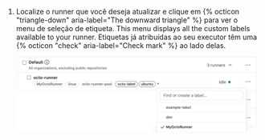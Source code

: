 1. Localize o runner que você deseja atualizar e clique em {% octicon "triangle-down" aria-label="The downward triangle" %} para ver o menu de seleção de etiqueta. This menu displays all the custom labels available to your runner. Etiquetas já atribuídas ao seu executor têm uma {% octicon "check" aria-label="Check mark" %} ao lado delas.

    ![Alterar etiqueta do executor](/assets/images/help/settings/actions-hosted-runner-list-label.png)
